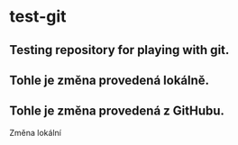 # test-git
Testing repository for playing with git.
----
Tohle je změna provedená lokálně.
---
Tohle je změna provedená z GitHubu.
---
Změna lokální